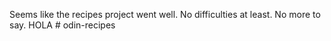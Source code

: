 Seems like the recipes project went well. No difficulties at least. No more to say. HOLA # odin-recipes
